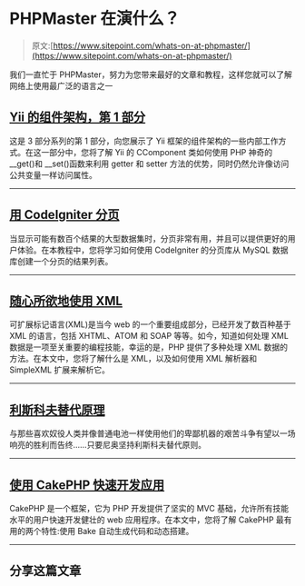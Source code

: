 # PHPMaster 在演什么？

> 原文:[https://www.sitepoint.com/whats-on-at-phpmaster/](https://www.sitepoint.com/whats-on-at-phpmaster/)

我们一直忙于 PHPMaster，努力为您带来最好的文章和教程，这样您就可以了解网络上使用最广泛的语言之一

## [Yii 的组件架构，第 1 部分](https://www.sitepoint.com/yii-under-the-hood-1/)

这是 3 部分系列的第 1 部分，向您展示了 Yii 框架的组件架构的一些内部工作方式。在这一部分中，您将了解 Yii 的 CComponent 类如何使用 PHP 神奇的 __get()和 __set()函数来利用 getter 和 setter 方法的优势，同时仍然允许像访问公共变量一样访问属性。

* * *

## [用 CodeIgniter 分页](https://www.sitepoint.com/pagination-with-codeigniter/)

当显示可能有数百个结果的大型数据集时，分页非常有用，并且可以提供更好的用户体验。在本教程中，您将学习如何使用 CodeIgniter 的分页库从 MySQL 数据库创建一个分页的结果列表。

* * *

## [随心所欲地使用 XML](https://www.sitepoint.com/bending-xml-to-your-will/)

可扩展标记语言(XML)是当今 web 的一个重要组成部分，已经开发了数百种基于 XML 的语言，包括 XHTML、ATOM 和 SOAP 等等。如今，知道如何处理 XML 数据是一项至关重要的编程技能，幸运的是，PHP 提供了多种处理 XML 数据的方法。在本文中，您将了解什么是 XML，以及如何使用 XML 解析器和 SimpleXML 扩展来解析它。

* * *

## [利斯科夫替代原理](https://www.sitepoint.com/liskov-substitution-principle/)

与那些喜欢奴役人类并像普通电池一样使用他们的卑鄙机器的艰苦斗争有望以一场响亮的胜利而告终……只要尼奥坚持利斯科夫替代原则。

* * *

## [使用 CakePHP 快速开发应用](https://www.sitepoint.com/rapid-application-development-with-cakephp/)

CakePHP 是一个框架，它为 PHP 开发提供了坚实的 MVC 基础，允许所有技能水平的用户快速开发健壮的 web 应用程序。在本文中，您将了解 CakePHP 最有用的两个特性:使用 Bake 自动生成代码和动态搭建。

* * *

## 分享这篇文章